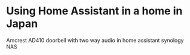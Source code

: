 # Using Home Assistant in a home in Japan

Amcrest AD410 doorbell with two way audio in home assistant synology NAS
